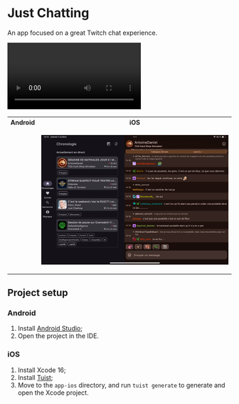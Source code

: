 # Just Chatting

An app focused on a great Twitch chat experience.

![](./assets/screenshots/android/chat-recording.mp4)

<table>
<tr>
<th>Android</th>
<th>iOS</th>
</tr>
<tr>
<td>

</td>
<td>

![](./assets/screenshots/ios/ipad-static.png)

</td>
</tr>
</table>

## Project setup

### Android

1. Install [Android Studio](https://developer.android.com/studio/install);
2. Open the project in the IDE.

### iOS

1. Install Xcode 16;
2. Install [Tuist](https://docs.tuist.io/guides/quick-start/install-tuist);
3. Move to the `app-ios` directory, and run `tuist generate` to generate and open the Xcode project.
